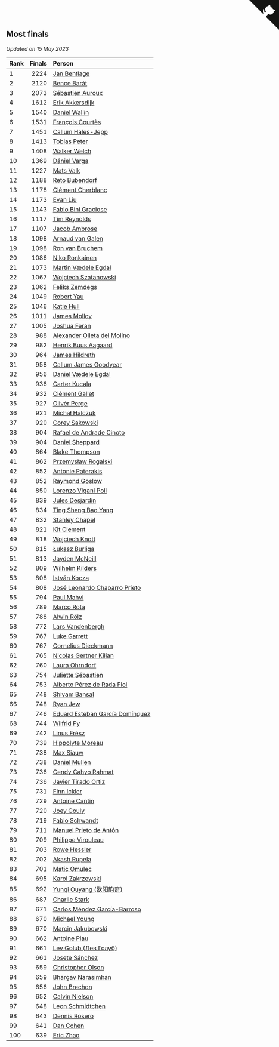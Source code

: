## Most finals

*Updated on 15 May 2023*

| Rank | Finals | Person |
| :--- | ---: | :--- |
| 1 | 2224 | [Jan Bentlage](https://www.worldcubeassociation.org/persons/2010BENT01) |
| 2 | 2120 | [Bence Barát](https://www.worldcubeassociation.org/persons/2008BARA01) |
| 3 | 2073 | [Sébastien Auroux](https://www.worldcubeassociation.org/persons/2008AURO01) |
| 4 | 1612 | [Erik Akkersdijk](https://www.worldcubeassociation.org/persons/2005AKKE01) |
| 5 | 1540 | [Daniel Wallin](https://www.worldcubeassociation.org/persons/2013WALL03) |
| 6 | 1531 | [François Courtès](https://www.worldcubeassociation.org/persons/2008COUR01) |
| 7 | 1451 | [Callum Hales-Jepp](https://www.worldcubeassociation.org/persons/2012HALE01) |
| 8 | 1413 | [Tobias Peter](https://www.worldcubeassociation.org/persons/2014PETE03) |
| 9 | 1408 | [Walker Welch](https://www.worldcubeassociation.org/persons/2011WELC01) |
| 10 | 1369 | [Dániel Varga](https://www.worldcubeassociation.org/persons/2008VARG01) |
| 11 | 1227 | [Mats Valk](https://www.worldcubeassociation.org/persons/2007VALK01) |
| 12 | 1188 | [Reto Bubendorf](https://www.worldcubeassociation.org/persons/2012BUBE01) |
| 13 | 1178 | [Clément Cherblanc](https://www.worldcubeassociation.org/persons/2014CHER05) |
| 14 | 1173 | [Evan Liu](https://www.worldcubeassociation.org/persons/2009LIUE01) |
| 15 | 1143 | [Fabio Bini Graciose](https://www.worldcubeassociation.org/persons/2010GRAC02) |
| 16 | 1117 | [Tim Reynolds](https://www.worldcubeassociation.org/persons/2005REYN01) |
| 17 | 1107 | [Jacob Ambrose](https://www.worldcubeassociation.org/persons/2010AMBR01) |
| 18 | 1098 | [Arnaud van Galen](https://www.worldcubeassociation.org/persons/2006GALE01) |
| 19 | 1098 | [Ron van Bruchem](https://www.worldcubeassociation.org/persons/2003BRUC01) |
| 20 | 1086 | [Niko Ronkainen](https://www.worldcubeassociation.org/persons/2010RONK01) |
| 21 | 1073 | [Martin Vædele Egdal](https://www.worldcubeassociation.org/persons/2013EGDA02) |
| 22 | 1067 | [Wojciech Szatanowski](https://www.worldcubeassociation.org/persons/2011SZAT01) |
| 23 | 1062 | [Feliks Zemdegs](https://www.worldcubeassociation.org/persons/2009ZEMD01) |
| 24 | 1049 | [Robert Yau](https://www.worldcubeassociation.org/persons/2009YAUR01) |
| 25 | 1046 | [Katie Hull](https://www.worldcubeassociation.org/persons/2010HULL01) |
| 26 | 1011 | [James Molloy](https://www.worldcubeassociation.org/persons/2011MOLL01) |
| 27 | 1005 | [Joshua Feran](https://www.worldcubeassociation.org/persons/2011FERA01) |
| 28 | 988 | [Alexander Olleta del Molino](https://www.worldcubeassociation.org/persons/2008OLLE01) |
| 29 | 982 | [Henrik Buus Aagaard](https://www.worldcubeassociation.org/persons/2006BUUS01) |
| 30 | 964 | [James Hildreth](https://www.worldcubeassociation.org/persons/2009HILD01) |
| 31 | 958 | [Callum James Goodyear](https://www.worldcubeassociation.org/persons/2012GOOD02) |
| 32 | 956 | [Daniel Vædele Egdal](https://www.worldcubeassociation.org/persons/2013EGDA01) |
| 33 | 936 | [Carter Kucala](https://www.worldcubeassociation.org/persons/2015KUCA01) |
| 34 | 932 | [Clément Gallet](https://www.worldcubeassociation.org/persons/2004GALL02) |
| 35 | 927 | [Olivér Perge](https://www.worldcubeassociation.org/persons/2007PERG01) |
| 36 | 921 | [Michał Halczuk](https://www.worldcubeassociation.org/persons/2006HALC01) |
| 37 | 920 | [Corey Sakowski](https://www.worldcubeassociation.org/persons/2011SAKO01) |
| 38 | 904 | [Rafael de Andrade Cinoto](https://www.worldcubeassociation.org/persons/2007CINO01) |
| 39 | 904 | [Daniel Sheppard](https://www.worldcubeassociation.org/persons/2009SHEP01) |
| 40 | 864 | [Blake Thompson](https://www.worldcubeassociation.org/persons/2010THOM03) |
| 41 | 862 | [Przemysław Rogalski](https://www.worldcubeassociation.org/persons/2013ROGA02) |
| 42 | 852 | [Antonie Paterakis](https://www.worldcubeassociation.org/persons/2012PATE01) |
| 43 | 852 | [Raymond Goslow](https://www.worldcubeassociation.org/persons/2014GOSL01) |
| 44 | 850 | [Lorenzo Vigani Poli](https://www.worldcubeassociation.org/persons/2007POLI01) |
| 45 | 839 | [Jules Desjardin](https://www.worldcubeassociation.org/persons/2010DESJ01) |
| 46 | 834 | [Ting Sheng Bao Yang](https://www.worldcubeassociation.org/persons/2008BAOY01) |
| 47 | 832 | [Stanley Chapel](https://www.worldcubeassociation.org/persons/2016CHAP04) |
| 48 | 821 | [Kit Clement](https://www.worldcubeassociation.org/persons/2008CLEM01) |
| 49 | 818 | [Wojciech Knott](https://www.worldcubeassociation.org/persons/2011KNOT01) |
| 50 | 815 | [Łukasz Burliga](https://www.worldcubeassociation.org/persons/2013BURL01) |
| 51 | 813 | [Jayden McNeill](https://www.worldcubeassociation.org/persons/2012MCNE01) |
| 52 | 809 | [Wilhelm Kilders](https://www.worldcubeassociation.org/persons/2010KILD02) |
| 53 | 808 | [István Kocza](https://www.worldcubeassociation.org/persons/2005KOCZ01) |
| 54 | 808 | [José Leonardo Chaparro Prieto](https://www.worldcubeassociation.org/persons/2011CHAP01) |
| 55 | 794 | [Paul Mahvi](https://www.worldcubeassociation.org/persons/2012MAHV01) |
| 56 | 789 | [Marco Rota](https://www.worldcubeassociation.org/persons/2009ROTA01) |
| 57 | 788 | [Alwin Rölz](https://www.worldcubeassociation.org/persons/2016ROLZ01) |
| 58 | 772 | [Lars Vandenbergh](https://www.worldcubeassociation.org/persons/2003VAND01) |
| 59 | 767 | [Luke Garrett](https://www.worldcubeassociation.org/persons/2017GARR05) |
| 60 | 767 | [Cornelius Dieckmann](https://www.worldcubeassociation.org/persons/2009DIEC01) |
| 61 | 765 | [Nicolas Gertner Kilian](https://www.worldcubeassociation.org/persons/2013GERT01) |
| 62 | 760 | [Laura Ohrndorf](https://www.worldcubeassociation.org/persons/2009OHRN01) |
| 63 | 754 | [Juliette Sébastien](https://www.worldcubeassociation.org/persons/2014SEBA01) |
| 64 | 753 | [Alberto Pérez de Rada Fiol](https://www.worldcubeassociation.org/persons/2011FIOL01) |
| 65 | 748 | [Shivam Bansal](https://www.worldcubeassociation.org/persons/2011BANS02) |
| 66 | 748 | [Ryan Jew](https://www.worldcubeassociation.org/persons/2008JEWR01) |
| 67 | 746 | [Eduard Esteban García Domínguez](https://www.worldcubeassociation.org/persons/2011EDUA01) |
| 68 | 744 | [Wilfrid Py](https://www.worldcubeassociation.org/persons/2016PYWI01) |
| 69 | 742 | [Linus Frész](https://www.worldcubeassociation.org/persons/2011FRES01) |
| 70 | 739 | [Hippolyte Moreau](https://www.worldcubeassociation.org/persons/2008MORE02) |
| 71 | 738 | [Max Siauw](https://www.worldcubeassociation.org/persons/2017SIAU02) |
| 72 | 738 | [Daniel Mullen](https://www.worldcubeassociation.org/persons/2016MULL04) |
| 73 | 736 | [Cendy Cahyo Rahmat](https://www.worldcubeassociation.org/persons/2010RAHM02) |
| 74 | 736 | [Javier Tirado Ortiz](https://www.worldcubeassociation.org/persons/2009TIRA01) |
| 75 | 731 | [Finn Ickler](https://www.worldcubeassociation.org/persons/2012ICKL01) |
| 76 | 729 | [Antoine Cantin](https://www.worldcubeassociation.org/persons/2010CANT02) |
| 77 | 720 | [Joey Gouly](https://www.worldcubeassociation.org/persons/2007GOUL01) |
| 78 | 719 | [Fabio Schwandt](https://www.worldcubeassociation.org/persons/2014SCHW02) |
| 79 | 711 | [Manuel Prieto de Antón](https://www.worldcubeassociation.org/persons/2015ANTO04) |
| 80 | 709 | [Philippe Virouleau](https://www.worldcubeassociation.org/persons/2008VIRO01) |
| 81 | 703 | [Rowe Hessler](https://www.worldcubeassociation.org/persons/2007HESS01) |
| 82 | 702 | [Akash Rupela](https://www.worldcubeassociation.org/persons/2012RUPE01) |
| 83 | 701 | [Matic Omulec](https://www.worldcubeassociation.org/persons/2010OMUL02) |
| 84 | 695 | [Karol Zakrzewski](https://www.worldcubeassociation.org/persons/2014ZAKR01) |
| 85 | 692 | [Yunqi Ouyang (欧阳韵奇)](https://www.worldcubeassociation.org/persons/2007YUNQ01) |
| 86 | 687 | [Charlie Stark](https://www.worldcubeassociation.org/persons/2014STAR05) |
| 87 | 671 | [Carlos Méndez García-Barroso](https://www.worldcubeassociation.org/persons/2010GARC02) |
| 88 | 670 | [Michael Young](https://www.worldcubeassociation.org/persons/2008YOUN02) |
| 89 | 670 | [Marcin Jakubowski](https://www.worldcubeassociation.org/persons/2007JAKU01) |
| 90 | 662 | [Antoine Piau](https://www.worldcubeassociation.org/persons/2008PIAU01) |
| 91 | 661 | [Lev Golub (Лев Голуб)](https://www.worldcubeassociation.org/persons/2014HOLU01) |
| 92 | 661 | [Josete Sánchez](https://www.worldcubeassociation.org/persons/2015SANC18) |
| 93 | 659 | [Christopher Olson](https://www.worldcubeassociation.org/persons/2009OLSO01) |
| 94 | 659 | [Bhargav Narasimhan](https://www.worldcubeassociation.org/persons/2011NARA02) |
| 95 | 656 | [John Brechon](https://www.worldcubeassociation.org/persons/2010BREC01) |
| 96 | 652 | [Calvin Nielson](https://www.worldcubeassociation.org/persons/2014NIEL03) |
| 97 | 648 | [Leon Schmidtchen](https://www.worldcubeassociation.org/persons/2010SCHM01) |
| 98 | 643 | [Dennis Rosero](https://www.worldcubeassociation.org/persons/2010ROSE03) |
| 99 | 641 | [Dan Cohen](https://www.worldcubeassociation.org/persons/2007COHE01) |
| 100 | 639 | [Eric Zhao](https://www.worldcubeassociation.org/persons/2010ZHAO19) |


<a href="https://github.com/JustinTimeCuber/wca_statistics" class="github-corner" aria-label="View source on Github"><svg width="80" height="80" viewBox="0 0 250 250" style="fill:#151513; color:#fff; position: absolute; top: 0; border: 0; right: 0;" aria-hidden="true"><path d="M0,0 L115,115 L130,115 L142,142 L250,250 L250,0 Z"></path><path d="M128.3,109.0 C113.8,99.7 119.0,89.6 119.0,89.6 C122.0,82.7 120.5,78.6 120.5,78.6 C119.2,72.0 123.4,76.3 123.4,76.3 C127.3,80.9 125.5,87.3 125.5,87.3 C122.9,97.6 130.6,101.9 134.4,103.2" fill="currentColor" style="transform-origin: 130px 106px;" class="octo-arm"></path><path d="M115.0,115.0 C114.9,115.1 118.7,116.5 119.8,115.4 L133.7,101.6 C136.9,99.2 139.9,98.4 142.2,98.6 C133.8,88.0 127.5,74.4 143.8,58.0 C148.5,53.4 154.0,51.2 159.7,51.0 C160.3,49.4 163.2,43.6 171.4,40.1 C171.4,40.1 176.1,42.5 178.8,56.2 C183.1,58.6 187.2,61.8 190.9,65.4 C194.5,69.0 197.7,73.2 200.1,77.6 C213.8,80.2 216.3,84.9 216.3,84.9 C212.7,93.1 206.9,96.0 205.4,96.6 C205.1,102.4 203.0,107.8 198.3,112.5 C181.9,128.9 168.3,122.5 157.7,114.1 C157.9,116.9 156.7,120.9 152.7,124.9 L141.0,136.5 C139.8,137.7 141.6,141.9 141.8,141.8 Z" fill="currentColor" class="octo-body"></path></svg></a><style>.github-corner:hover .octo-arm{animation:octocat-wave 560ms ease-in-out}@keyframes octocat-wave{0%,100%{transform:rotate(0)}20%,60%{transform:rotate(-25deg)}40%,80%{transform:rotate(10deg)}}@media (max-width:500px){.github-corner:hover .octo-arm{animation:none}.github-corner .octo-arm{animation:octocat-wave 560ms ease-in-out}}</style>
